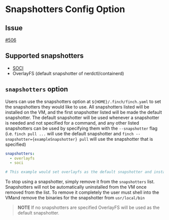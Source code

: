 # Snapshotters Config Option

## Issue

[#506](https://github.com/runfinch/finch/pull/506)

## Supported snapshotters

- [SOCI](https://github.com/awslabs/soci-snapshotter)
- OverlayFS (default snapshotter of nerdctl/containerd)

## ```snapshotters``` option

Users can use the snapshotters option at ```${HOME}/.finch/finch.yaml``` to set the snapshotters they would like to use.
All snapshotters listed will be installed on the VM, and the first snapshotter listed will be made the default snapshotter.
The default snapshotter will be used whenever a snapshotter is needed and not specified for a command, and any other listed snapshotters can be used
by specifying them with the ```--snapshotter``` flag (i.e. ```finch pull ...``` will use the default snapshotter and
```finch --snapshotter={exampleSnapshotter} pull``` will use the snapshotter that is specified)

```yaml
snapshotters: 
  - overlayfs
  - soci

# This example would set overlayfs as the default snapshotter and install SOCI on the VM so it can be used by the user if specified later.
```

To stop using a snapshotter, simply remove it from the ```snapshotters``` list. Snapshotters will not be automatically uninstalled from the VM once removed from the list.
To remove it completely the user must shell into the VMand remove the binaries for the snapshotter from ```usr/local/bin```

> **NOTE**
> If no snapshotters are specified OverlayFS will be used as the default snapshotter.